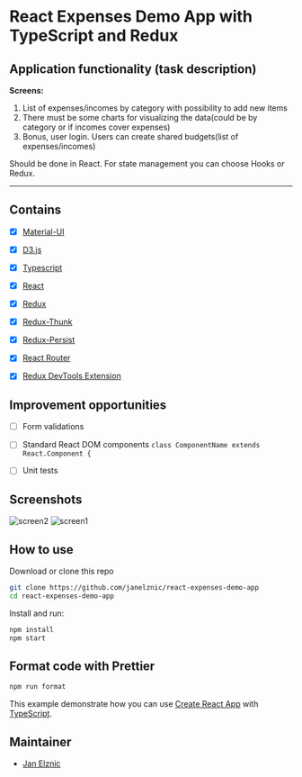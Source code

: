 # React Expenses Demo App with TypeScript and Redux


## Application functionality (task description)

__Screens:__
1. List of expenses/incomes by category with possibility to add new items
2. There must be some charts for visualizing the data(could be by category or if incomes cover expenses)
3. Bonus, user login. Users can create shared budgets(list of expenses/incomes)

Should be done in React. For state management you can choose Hooks or Redux.

___

## Contains
-   [x] [Material-UI](https://github.com/mui-org/material-ui)
-   [x] [D3.js](https://d3js.org/)
-   [x] [Typescript](https://www.typescriptlang.org/)
-   [x] [React](https://facebook.github.io/react/)
-   [x] [Redux](https://github.com/reactjs/redux)
-   [x] [Redux-Thunk](https://github.com/gaearon/redux-thunk)
-   [x] [Redux-Persist](https://github.com/rt2zz/redux-persist)
-   [x] [React Router](https://github.com/ReactTraining/react-router)
-   [x] [Redux DevTools Extension](https://github.com/zalmoxisus/redux-devtools-extension)


## Improvement opportunities
-   [ ] Form validations
-   [ ] Standard React DOM components ```class ComponentName extends React.Component {```
-   [ ] Unit tests


## Screenshots
![screen2](https://user-images.githubusercontent.com/1569401/62678318-77b1c600-b9b1-11e9-9480-7cb989067816.png)
![screen1](https://user-images.githubusercontent.com/1569401/62678307-71234e80-b9b1-11e9-8cfe-9a1e6a914825.png)


## How to use

Download or clone this repo
```bash
git clone https://github.com/janelznic/react-expenses-demo-app
cd react-expenses-demo-app
```

Install and run:
```bash
npm install
npm start
```


## Format code with Prettier
```bash
npm run format
```


This example demonstrate how you can use [Create React App](https://github.com/facebookincubator/create-react-app) with [TypeScript](https://github.com/Microsoft/TypeScript).

## Maintainer
-   [Jan Elznic](https://janelznic.cz)
